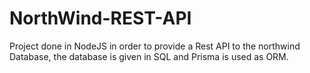 # NorthWind-REST-API

Project done in NodeJS in order to provide a Rest API to the northwind Database, the database is given in SQL and Prisma is used as ORM.
